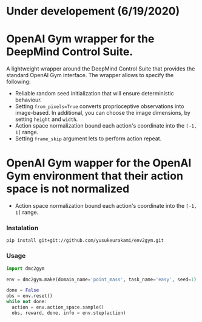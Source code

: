 # Under developement (6/19/2020)


# OpenAI Gym wrapper for the DeepMind Control Suite.
A lightweight wrapper around the DeepMind Control Suite that provides the standard OpenAI Gym interface. The wrapper allows to specify the following:
* Reliable random seed initialization that will ensure deterministic behaviour.
* Setting ```from_pixels=True``` converts proprioceptive observations into image-based. In additional, you can choose the image dimensions, by setting ```height``` and ```width```.
* Action space normalization bound each action's coordinate into the ```[-1, 1]``` range.
* Setting ```frame_skip``` argument lets to perform action repeat.

# OpenAI Gym wapper for the OpenAI Gym environment that their action space is not normalized
* Action space normalization bound each action's coordinate into the ```[-1, 1]``` range.



### Instalation
```
pip install git+git://github.com/yusukeurakami/env2gym.git
```

### Usage
```python
import dmc2gym

env = dmc2gym.make(domain_name='point_mass', task_name='easy', seed=1)

done = False
obs = env.reset()
while not done:
  action = env.action_space.sample()
  obs, reward, done, info = env.step(action)
```

